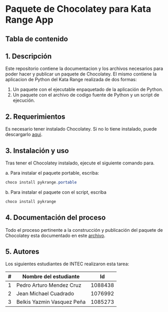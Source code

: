 # Paquete de Chocolatey para Kata Range App
## Tabla de contenido

## 1. Descripción
Este repositorio contiene la documentacion y los archivos necesarios para poder hacer y publicar un paquete de Chocolatey. El mismo contiene la aplicacion de Python del Kata Range realizada de dos formas:

1. Un paquete con el ejecutable enpaquetado de la aplicación de Python.
2. Un paquete con el archivo de codigo fuente de Python y un script de ejecución.

## 2. Requerimientos
Es necesario tener instalado Chocolatey. Si no lo tiene instalado, puede descargarlo [aqui](https://chocolatey.org/install).

## 3. Instalación y uso
Tras tener el Chocolatey instalado, ejecute el siguiente comando para.

a. Para instalar el paquete portable, escriba:
```powershell
choco install pykrange.portable
```

b. Para instalar el paquete con el script, escriba
```powershell
choco install pykrange
```

## 4. Documentación del proceso
Todo el proceso pertinente a la construcción y publicación del paquete de Chocolatey esta documentado en este [archivo](.\DOCS.md).

## 5. Autores
Los siguientes estudiantes de INTEC realizaron esta tarea:

| # | Nombre del estudiante | Id |
| ---- | ---- | ---- |
| 1 | Pedro Arturo Mendez Cruz | 1088438
| 2 | Jean Michael Cuadrado | 1076992
| 3 | Belkis Yazmin Vasquez Peña | 1085273